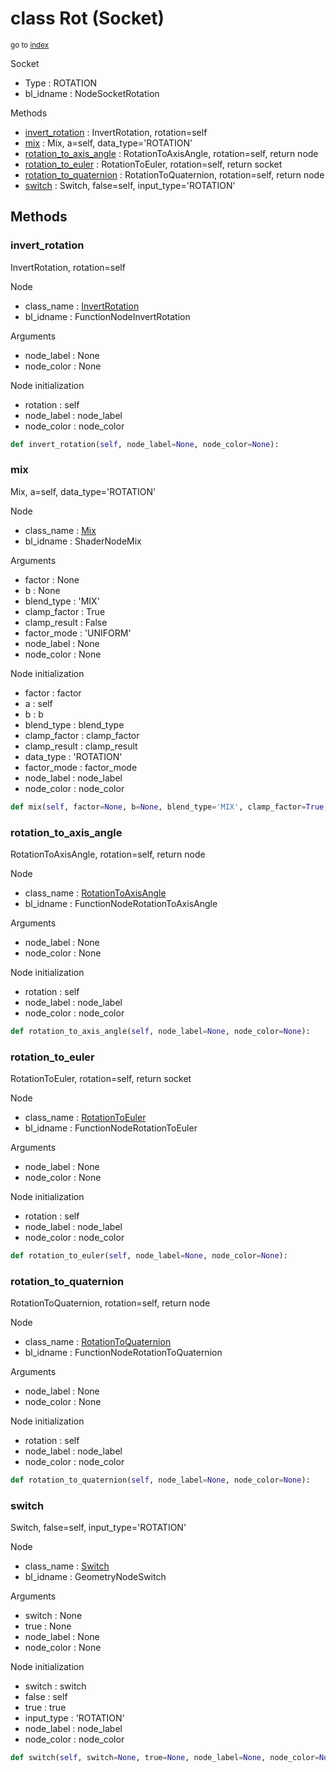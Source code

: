 # class Rot (Socket)

<sub>go to [index](/docs/index.md)</sub>

Socket
 - Type : ROTATION
 - bl_idname : NodeSocketRotation

Methods
 - [invert_rotation](#invert_rotation) : InvertRotation, rotation=self
 - [mix](#mix) : Mix, a=self, data_type='ROTATION'
 - [rotation_to_axis_angle](#rotation_to_axis_angle) : RotationToAxisAngle, rotation=self, return node
 - [rotation_to_euler](#rotation_to_euler) : RotationToEuler, rotation=self, return socket
 - [rotation_to_quaternion](#rotation_to_quaternion) : RotationToQuaternion, rotation=self, return node
 - [switch](#switch) : Switch, false=self, input_type='ROTATION'

## Methods

### invert_rotation

InvertRotation, rotation=self

Node
 - class_name : [InvertRotation](/docs/classes/InvertRotation.md)
 - bl_idname : FunctionNodeInvertRotation

Arguments
 - node_label : None
 - node_color : None

Node initialization
 - rotation : self
 - node_label : node_label
 - node_color : node_color

``` python
def invert_rotation(self, node_label=None, node_color=None):
```
### mix

Mix, a=self, data_type='ROTATION'

Node
 - class_name : [Mix](/docs/classes/Mix.md)
 - bl_idname : ShaderNodeMix

Arguments
 - factor : None
 - b : None
 - blend_type : 'MIX'
 - clamp_factor : True
 - clamp_result : False
 - factor_mode : 'UNIFORM'
 - node_label : None
 - node_color : None

Node initialization
 - factor : factor
 - a : self
 - b : b
 - blend_type : blend_type
 - clamp_factor : clamp_factor
 - clamp_result : clamp_result
 - data_type : 'ROTATION'
 - factor_mode : factor_mode
 - node_label : node_label
 - node_color : node_color

``` python
def mix(self, factor=None, b=None, blend_type='MIX', clamp_factor=True, clamp_result=False, factor_mode='UNIFORM', node_label=None, node_color=None):
```
### rotation_to_axis_angle

RotationToAxisAngle, rotation=self, return node

Node
 - class_name : [RotationToAxisAngle](/docs/classes/RotationToAxisAngle.md)
 - bl_idname : FunctionNodeRotationToAxisAngle

Arguments
 - node_label : None
 - node_color : None

Node initialization
 - rotation : self
 - node_label : node_label
 - node_color : node_color

``` python
def rotation_to_axis_angle(self, node_label=None, node_color=None):
```
### rotation_to_euler

RotationToEuler, rotation=self, return socket

Node
 - class_name : [RotationToEuler](/docs/classes/RotationToEuler.md)
 - bl_idname : FunctionNodeRotationToEuler

Arguments
 - node_label : None
 - node_color : None

Node initialization
 - rotation : self
 - node_label : node_label
 - node_color : node_color

``` python
def rotation_to_euler(self, node_label=None, node_color=None):
```
### rotation_to_quaternion

RotationToQuaternion, rotation=self, return node

Node
 - class_name : [RotationToQuaternion](/docs/classes/RotationToQuaternion.md)
 - bl_idname : FunctionNodeRotationToQuaternion

Arguments
 - node_label : None
 - node_color : None

Node initialization
 - rotation : self
 - node_label : node_label
 - node_color : node_color

``` python
def rotation_to_quaternion(self, node_label=None, node_color=None):
```
### switch

Switch, false=self, input_type='ROTATION'

Node
 - class_name : [Switch](/docs/classes/Switch.md)
 - bl_idname : GeometryNodeSwitch

Arguments
 - switch : None
 - true : None
 - node_label : None
 - node_color : None

Node initialization
 - switch : switch
 - false : self
 - true : true
 - input_type : 'ROTATION'
 - node_label : node_label
 - node_color : node_color

``` python
def switch(self, switch=None, true=None, node_label=None, node_color=None):
```